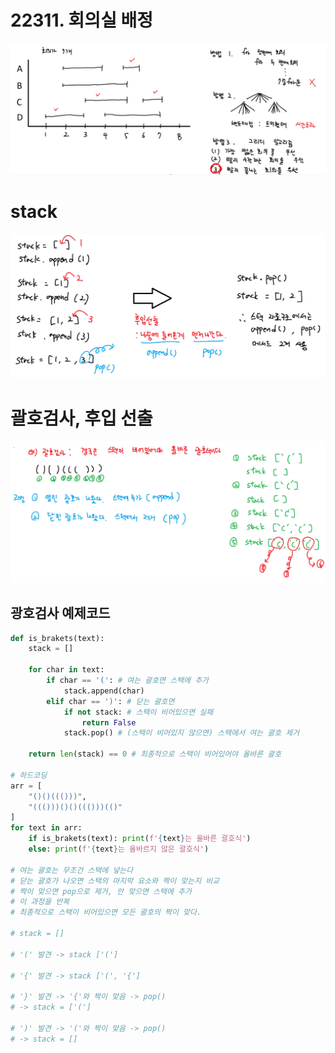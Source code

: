 # 22311. 회의실 배정
![회의실 배정 힌트](./img/cabinet_assignment_problem_hint_img.png)
# stack
![stack](./img/stack.png)
# 괄호검사, 후입 선출
![괄호검사, 후입선출](./img/lifo.png)
## 광호검사 예제코드
```python
def is_brakets(text):
    stack = []

    for char in text:
        if char == '(': # 여는 괄호면 스택에 추가
            stack.append(char)
        elif char == ')': # 닫는 괄호면
            if not stack: # 스택이 비어있으면 실패
                return False
            stack.pop() # (스택이 비어있지 않으면) 스택에서 여는 괄호 제거

    return len(stack) == 0 # 최종적으로 스택이 비어있어야 올바른 괄호

# 하드코딩
arr = [
    "()()((()))",
    "((()))()()((()))(()"
]
for text in arr:
    if is_brakets(text): print(f'{text}는 올바른 괄호식')
    else: print(f'{text}는 올바르지 않은 괄호식')

# 여는 괄호는 무조건 스택에 넣는다
# 닫는 괄호가 나오면 스택의 마지막 요소와 짝이 맞는지 비교
# 짝이 맞으면 pop으로 제거, 안 맞으면 스택에 추가
# 이 과정을 반복
# 최종적으로 스택이 비어있으면 모든 괄호의 짝이 맞다.

# stack = []

# '(' 발견 -> stack ['(']

# '{' 발견 -> stack ['(', '{']

# '}' 발견 -> '{'와 짝이 맞음 -> pop()
# -> stack = ['(']

# ')' 발견 -> '('와 짝이 맞음 -> pop()
# -> stack = []
```